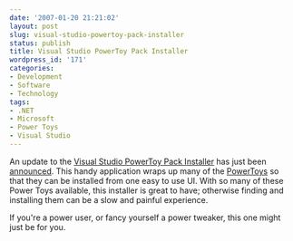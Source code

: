 ```yaml
---
date: '2007-01-20 21:21:02'
layout: post
slug: visual-studio-powertoy-pack-installer
status: publish
title: Visual Studio PowerToy Pack Installer
wordpress_id: '171'
categories:
- Development
- Software
- Technology
tags:
- .NET
- Microsoft
- Power Toys
- Visual Studio
---
```


An update to the [Visual Studio PowerToy Pack Installer](http://www.codeplex.com/PackInstaller) has just been [announced](http://blogs.msdn.com/jeremykelley/archive/2007/01/18/pack-installer-beta-2-released-and-feed-update-for-1-18-2007.aspx). This handy application wraps up many of the [PowerToys](http://msdn2.microsoft.com/en-us/vstudio/aa718340.aspx) so that they can be installed from one easy to use UI. With so many of these Power Toys available, this installer is great to have; otherwise finding and installing them can be a slow and painful experience.

If you're a power user, or fancy yourself a power tweaker, this one might just be for you.
